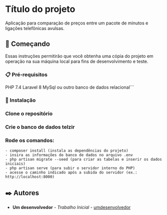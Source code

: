 # Título do projeto

Aplicação para comparação de preços entre um pacote de minutos e ligações telefônicas avulsas.

## 🚀 Começando

Essas instruções permitirão que você obtenha uma cópia do projeto em operação na sua máquina local para fins de desenvolvimento e teste.

### 📋 Pré-requisitos

PHP 7.4
Laravel 8
MySql ou outro banco de dados relacional```

### 🔧 Instalação

### Clone o repositório
### Crie o banco de dados telzir
### Rode os comandos:
    - composer install (instala as dependências do projeto)
    - insira as informações do banco de dados no arquivo .env
    - php artisan migrate --seed (para criar as tabelas e inserir os dados iniciais)
    - php artisan serve (para subir o servidor interno do PHP)
    - acesse o caminho indicado após a subida do servidor (ex.: http://localhost:8000)

## ✒️ Autores

* **Um desenvolvedor** - *Trabalho Inicial* - [umdesenvolvedor](https://github.com/bbroger1)

